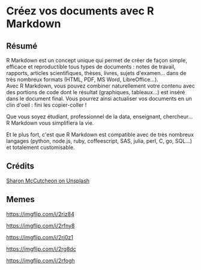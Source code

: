 # Créez vos documents avec R Markdown



## Résumé

R Markdown est un concept unique qui permet de créer de façon simple, efficace et reproductible tous types de documents : notes de travail, rapports, articles scientifiques, thèses, livres, sujets d'examen... dans de très nombreux formats (HTML, PDF, MS Word, LibreOffice...).  
Avec R Markdown, vous pouvez combiner naturellement votre contenu avec des portions de code dont le résultat (graphiques, tableaux...) est inséré dans le document final. Vous pourrez ainsi actualiser vos documents en un clin d'oeil : fini les copier-coller ! 

Que vous soyez étudiant, professionnel de la data, enseignant, chercheur... R Markdown vous simplifiera la vie.

Et le plus fort, c'est que R Markdown est compatible avec de très nombreux langages (python, node.js, ruby, coffeescript, SAS, julia, perl, C, go, SQL...) et totalement customisable.

## Crédits 

[Sharon McCutcheon on Unsplash](https://unsplash.com/@sharonmccutcheon?utm_medium=referral&amp;utm_campaign=photographer-credit&amp;utm_content=creditBadge)

## Memes

<https://imgflip.com/i/2riz84>

<https://imgflip.com/i/2rfny8>

<https://imgflip.com/i/2rj0z1>

<https://imgflip.com/i/2rg8dc>

<https://imgflip.com/i/2rfogh>
